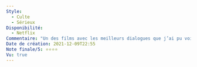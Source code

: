 ```yaml
---
Style:
  - Culte
  - Sérieux
Disponibilité:
  - Netflix
Commentaire: "Un des films avec les meilleurs dialogues que j’ai pu voir. Ils sont à la fois réalistes et impactants. Le scénario est top, comme dans beaucoup de Scorcese on assiste à une ascension sociale bien ficelée à laquelle on veut s’identifier. "
Date de création: 2021-12-09T22:55
Note finale/5: ⭐⭐⭐⭐
Vu: true
---
```

